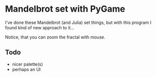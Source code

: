 # Mandelbrot set with PyGame

I've done these Mandelbrot (and Julia) set things, but with this program I found kind of new approach to it...

Notice, that you can zoom the fractal with mouse.

## Todo
- nicer palette(s)
- perhaps an UI
